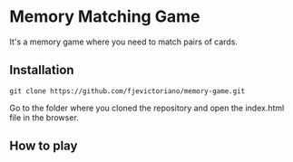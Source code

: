 # Memory Matching Game
It's a memory game where you need to match pairs of cards.

## Installation

```
git clone https://github.com/fjevictoriano/memory-game.git
```
Go to the folder where you cloned the repository and open the index.html file in the browser.

## How to play
